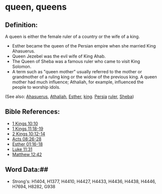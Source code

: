 # queen, queens #

## Definition: ##

A queen is either the female ruler of a country or the wife of a king.

* Esther became the queen of the Persian empire when she married King Ahasuerus.
* Queen Jezebel was the evil wife of King Ahab.
* The Queen of Sheba was a famous ruler who came to visit King Solomon.
* A term such as "queen mother" usually referred to the mother or grandmother of a ruling king or the widow of the previous king. A queen mother had much influence; Athaliah, for example, influenced the people to worship idols.

(See also: [Ahasuerus](../names/ahasuerus.md), [Athaliah](../names/athaliah.md), [Esther](../names/esther.md), [king](king.md). [Persia](../names/persia.md) [ruler](ruler.md), [Sheba](../names/sheba.md))

## Bible References: ##

* [1 Kings 10:10](rc://en/tn/help/1ki/10/10)
* [1 Kings 11:18-19](rc://en/tn/help/1ki/11/18)
* [2 Kings 10:12-14](rc://en/tn/help/2ki/10/12)
* [Acts 08:26-28](rc://en/tn/help/act/08/26)
* [Esther 01:16-18](rc://en/tn/help/est/01/16)
* [Luke 11:31](rc://en/tn/help/luk/11/31)
* [Matthew 12:42](rc://en/tn/help/mat/12/42)

## Word Data:##

* Strong's: H1404, H1377, H4410, H4427, H4433, H4436, H4438, H4446, H7694, H8282, G938
